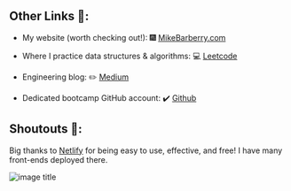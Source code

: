 ## Other Links :link::

 - My website (worth checking out!): :fireworks:  [MikeBarberry.com](https://mikebarberry.com)

 - Where I practice data structures & algorithms:  :computer:  [Leetcode](https://leetcode.com/Mbarberry/)

 - Engineering blog:  :pencil2:  [Medium](https://mikebarberry.medium.com/)

 - Dedicated bootcamp GitHub account: :heavy_check_mark:  [Github](https://github.com/MikeBarberry-Flatiron)

## Shoutouts :raised_hands::
Big thanks to [Netlify](https://www.netlify.com/) for being easy to use, effective, and free! I have many front-ends deployed there.


![image title](http://blogs.agu.org/geospace/files/2016/01/5565696408_9849980bdb_o.jpg)
